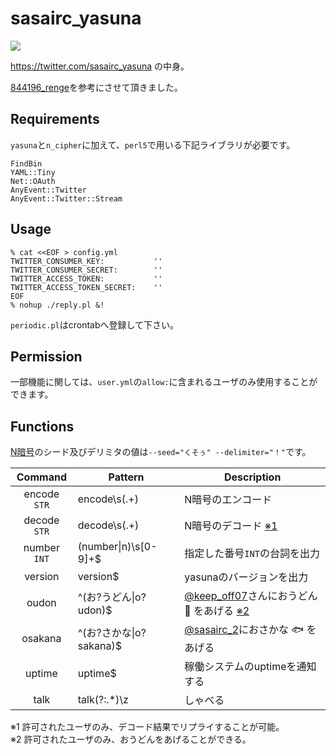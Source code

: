 sasairc_yasuna
===

![](http://40.media.tumblr.com/88c00f60185c93d419fe1484c08a88d8/tumblr_nxehzzPUgA1u2jamko1_1280.png)

<https://twitter.com/sasairc_yasuna> の中身。	

[844196_renge](https://github.com/844196/844196_renge)を参考にさせて頂きました。

## Requirements

`yasuna`と`n_cipher`に加えて、`perl5`で用いる下記ライブラリが必要です。
```perl5
FindBin
YAML::Tiny
Net::OAuth
AnyEvent::Twitter
AnyEvent::Twitter::Stream 
```

## Usage

```shellsession
% cat <<EOF > config.yml
TWITTER_CONSUMER_KEY:           ''
TWITTER_CONSUMER_SECRET:        ''
TWITTER_ACCESS_TOKEN:           ''
TWITTER_ACCESS_TOKEN_SECRET:    ''
EOF
% nohup ./reply.pl &!
```
`periodic.pl`はcrontabへ登録して下さい。

## Permission

一部機能に関しては、`user.yml`の`allow:`に含まれるユーザのみ使用することができます。

## Functions

[N暗号](https://github.com/844196/n_cipher)のシード及びデリミタの値は`--seed="くそぅ" --delimiter="！"`です。

|Command|Pattern|Description|
|:-----:|-------|-----------|
|encode `STR`|encode\s(.+)|N暗号のエンコード|
|decode `STR`|decode\s(.+)|N暗号のデコード [※1](#note1)|
|number `INT`|(number&#x7C;n)\s[0-9]+$|指定した番号`INT`の台詞を出力|
|version|version$|yasunaのバージョンを出力|
|oudon|^(お?うどん&#x7C;o?udon)$|[@keep_off07](https://twitter.com/keep_off07)さんにおうどん :ramen: をあげる [※2](#note2)|
|osakana|^(お?さかな&#x7C;o?sakana)$|[@sasairc_2](https://twitter.com/sasairc_2)におさかな :fish: をあげる|
|uptime|uptime$|稼働システムのuptimeを通知する|
|talk|talk(?:.\*)\z|しゃべる|

<a name ="note1">※1 許可されたユーザのみ、デコード結果でリプライすることが可能。  
<a name ="note2">※2 許可されたユーザのみ、おうどんをあげることができる。
